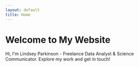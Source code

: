 ```yaml
---
layout: default
title: Home
---
```

# Welcome to My Website
Hi, I'm Lindsey Parkinson - Freelance Data Analyst & Science Communicator. Explore my work and get in touch!
